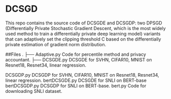 # DCSGD
This repo contains the source code of DCSGDE and DCSGDP: two DPSGD (Differentially Private Stochastic Gradient Descent, which is the most widely used method to train a differentially private deep learning model) variants that can adaptively set the clipping threshold C based on the differentially private estimation of gradient norm distribution.



##Files
.
├── Adaptive.py        Code for percentile method and privacy accountant.
├── DCSGDE.py          DCSGDE for SVHN, CIFAR10, MNIST on Resnet18, Resnet34, linear regression.

DCSGDP.py          DCSGDP for SVHN, CIFAR10, MNIST on Resnet18, Resnet34, linear regression.
bertDCSGDE.py      DCSGDE for SNLI on BERT-base
bertDCSGDP.py      DCSGDP for SNLI on BERT-base.
bert.py            Code for downloading SNLI dataset.

